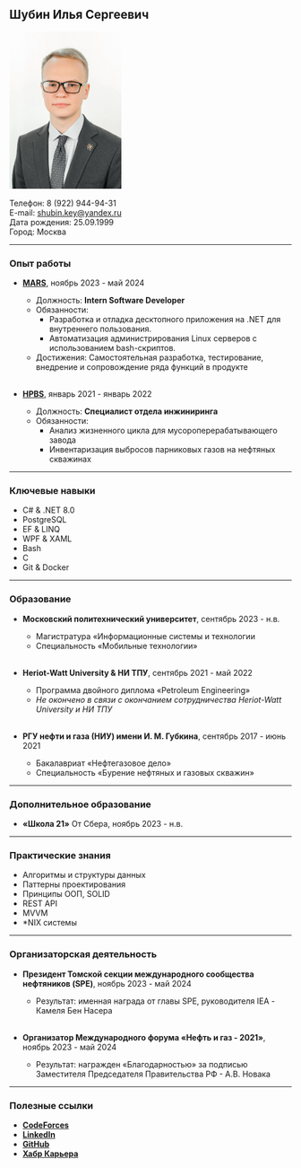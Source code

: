 ## Шубин Илья Сергеевич

<img src="/src/Photo.jpg" width="200" height="280">

Телефон: 8 (922) 944-94-31  
E-mail: shubin.key@yandex.ru  
Дата рождения: 25.09.1999  
Город: Москва  

___

### Опыт работы

- **[MARS](https://rus.mars.com/)**, ноябрь 2023 - май 2024
  - Должность: **Intern Software Developer**
  - Обязанности: 
     - Разработка и отладка десктопного приложения на .NET для внутреннего пользования.
     - Автоматизация администрирования Linux серверов с использованием bash-скриптов.
  - Достижения: Самостоятельная разработка, тестирование, внедрение и сопровождение ряда функций в продукте
  
  <br />

- **[HPBS](https://hpbs.io/team/shubin-ilya/)**, январь 2021 - январь 2022
  - Должность: **Специалист отдела инжиниринга**
  - Обязанности: 
     - Анализ жизненного цикла для мусороперерабатывающего завода
     - Инвентаризация выбросов парниковых газов на нефтяных скважинах
___

### Ключевые навыки

- C# & .NET 8.0
- PostgreSQL
- EF & LINQ
- WPF & XAML
- Bash
- C
- Git & Docker

___

### Образование

- **Московский политехнический университет**, сентябрь 2023 - н.в.
    - Магистратура «Информационные системы и технологии
    - Специальность «Мобильные технологии»

  <br />

- **Heriot-Watt University & НИ ТПУ**, сентябрь 2021 - май 2022
    - Программа двойного диплома «Petroleum Engineering»
    - *Не окончено в связи с окончанием сотрудничества Heriot-Watt University и НИ ТПУ*

  <br />

- **РГУ нефти и газа (НИУ) имени И. М. Губкина**, сентябрь 2017 - июнь 2021
    - Бакалавриат «Нефтегазовое дело»
    - Специальность «Бурение нефтяных и газовых скважин»

___

### Дополнительное образование

- **«Школа 21»** От Сбера, ноябрь 2023 - н.в.

___

### Практические знания

- Алгоритмы и структуры данных
- Паттерны проектирования
- Принципы ООП, SOLID
- REST API
- MVVM
- *NIX системы

___

### Организаторская деятельность

- **Президент Томской секции международного сообщества нефтяников (SPE)**, ноябрь 2023 - май 2024
  - Результат: именная награда от главы SPE, руководителя IEA - Камеля Бен Насера

  <br />

- **Организатор Международного форума «Нефть и газ - 2021»**, ноябрь 2023 - май 2024
  - Результат: награжден «Благодарностью» за подписью Заместителя Председателя Правительства РФ - А.В. Новака

___

### Полезные ссылки

- **[CodeForces](https://codeforces.com/profile/Shubin.Key)**
- **[LinkedIn](https://www.linkedin.com/in/ilyashubinnet/)**
- **[GitHub](https://github.com/LoggerBug)**
- **[Хабр Карьера](https://career.habr.com/loggerbug)**